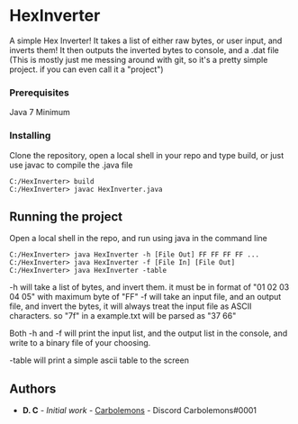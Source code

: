 # HexInverter

A simple Hex Inverter! It takes a list of either raw bytes, or user input, and inverts them! It then outputs the inverted bytes to console, and a .dat file
(This is mostly just me messing around with git, so it's a pretty simple project. if you can even call it a "project")

### Prerequisites

Java 7 Minimum

### Installing
Clone the repository, open a local shell in your repo and type build, or just use javac to compile the .java file
```
C:/HexInverter> build
C:/HexInverter> javac HexInverter.java
```

## Running the project

Open a local shell in the repo, and run using java in the command line
```
C:/HexInverter> java HexInverter -h [File Out] FF FF FF FF ...
C:/HexInverter> java HexInverter -f [File In] [File Out]
C:/HexInverter> java HexInverter -table
```
-h will take a list of bytes, and invert them. it must be in format of "01 02 03 04 05" with maximum byte of "FF"
-f will take an input file, and an output file, and invert the bytes, it will always treat the input file as ASCII characters. so "7f" in a example.txt will be parsed as "37 66"

Both -h and -f will print the input list, and the output list in the console, and write to a binary file of your choosing.

-table will print a simple ascii table to the screen


## Authors

* **D. C** - *Initial work* - [Carbolemons](https://github.com/Carbolemons) - Discord Carbolemons#0001

